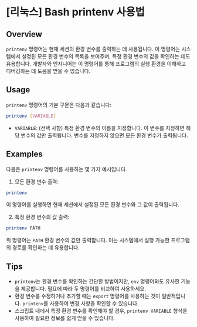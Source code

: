 # [리눅스] Bash printenv 사용법

## Overview
`printenv` 명령어는 현재 세션의 환경 변수를 출력하는 데 사용됩니다. 이 명령어는 시스템에서 설정된 모든 환경 변수의 목록을 보여주며, 특정 환경 변수의 값을 확인하는 데도 유용합니다. 개발자와 엔지니어는 이 명령어를 통해 프로그램의 실행 환경을 이해하고 디버깅하는 데 도움을 받을 수 있습니다.

## Usage
`printenv` 명령어의 기본 구문은 다음과 같습니다:

```bash
printenv [VARIABLE]
```

- `VARIABLE`: (선택 사항) 특정 환경 변수의 이름을 지정합니다. 이 변수를 지정하면 해당 변수의 값만 출력됩니다. 변수를 지정하지 않으면 모든 환경 변수가 출력됩니다.

## Examples
다음은 `printenv` 명령어를 사용하는 몇 가지 예시입니다.

1. 모든 환경 변수 출력:

```bash
printenv
```

이 명령어를 실행하면 현재 세션에서 설정된 모든 환경 변수와 그 값이 출력됩니다.

2. 특정 환경 변수의 값 출력:

```bash
printenv PATH
```

위 명령어는 `PATH` 환경 변수의 값만 출력합니다. 이는 시스템에서 실행 가능한 프로그램의 경로를 확인하는 데 유용합니다.

## Tips
- `printenv`는 환경 변수를 확인하는 간단한 방법이지만, `env` 명령어와도 유사한 기능을 제공합니다. 필요에 따라 두 명령어를 비교하여 사용하세요.
- 환경 변수를 수정하거나 추가할 때는 `export` 명령어를 사용하는 것이 일반적입니다. `printenv`를 사용하여 변경 사항을 확인할 수 있습니다.
- 스크립트 내에서 특정 환경 변수를 확인해야 할 경우, `printenv VARIABLE` 형식을 사용하여 필요한 정보를 쉽게 얻을 수 있습니다.